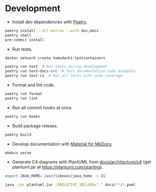 # Development

- Install dev dependencies with [Poetry](https://python-poetry.org/).

```sh
poetry install --all-extras --with dev,docs
poetry shell
pre-commit install
```

- Run tests.

```sh
docker network create tomodachi-testcontainers

poetry run test  # Run tests during development
poetry run test-docs-src  # Test documentation code examples
poetry run test-ci  # Run all tests with code coverage
```

- Format and lint code.

```sh
poetry run format
poetry run lint
```

- Run all commit hooks at once.

```sh
poetry run hooks
```

- Build package release.

```sh
poetry build
```

- Develop documentation with [Material for MkDocs](https://squidfunk.github.io/mkdocs-material/).

```sh
mkdocs serve
```

- Generate C4 diagrams with PlantUML from [docs/architecture/c4](docs/architecture/c4)
  (get plantuml.jar at <https://plantuml.com/starting>).

```sh
export JAVA_HOME=`/usr/libexec/java_home -v 21`

java -jar plantuml.jar -DRELATIVE_INCLUDE="." docs/**/*.puml
```
